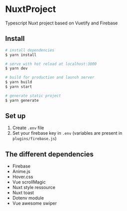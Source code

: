 # NuxtProject

Typescript Nuxt project based on Vuetify and Firebase

## Install

```bash
# install dependencies
$ yarn install

# serve with hot reload at localhost:3000
$ yarn dev

# build for production and launch server
$ yarn build
$ yarn start

# generate static project
$ yarn generate
```

## Set up

1. Create `.env` file
1. Set your firebase key in `.env` (variables are present in `plugins/firebase.js`)

## The different dependencies

- Firebase
- Anime.js
- Hover.css
- Vue scrollMagic
- Nuxt style ressource
- Nuxt toast
- Dotenv module
- Vue awesome swiper
